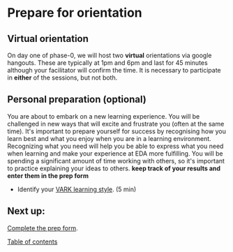 # Prepare for orientation

## Virtual orientation
On day one of phase-0, we will host two **virtual** orientations via google hangouts. These are typically at 1pm and 6pm and last for 45 minutes although your facilitator will confirm the time. It is necessary to participate in **either** of the sessions, but not both.

## Personal preparation (optional)
You are about to embark on a new learning experience. You will be challenged in new ways that will excite and frustrate you (often at the same time). It's important to prepare yourself for success by recognising how you learn best and what you enjoy when you are in a learning environment. Recognizing what you need will help you be able to express what you need when learning and make your experience at EDA more fulfilling. You will be spending a significant amount of time working with others, so it's important to practice explaining your ideas to others. **keep track of your results and enter them in the prep form**

- Identify your
<a href="http://www.vark-learn.com/english/page.asp?p=questionnaire" target="_blank">VARK learning style</a>. (5 min)

## Next up:
<a href="https://docs.google.com/forms/d/1-MW9w5sHtyWZCoFFyDoIqFU8xgDClGIQug2ufACy0-4/viewform" target="_blank">Complete the prep form</a>. <br>

[Table of contents](../readme.md)



